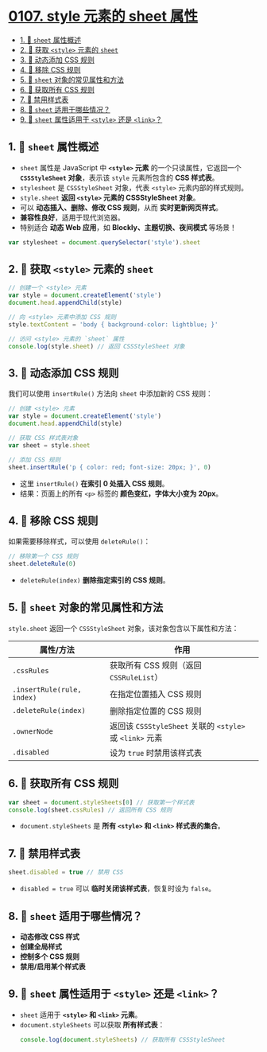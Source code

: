 # [0107. style 元素的 sheet 属性](https://github.com/tnotesjs/TNotes.javascript/tree/main/notes/0107.%20style%20%E5%85%83%E7%B4%A0%E7%9A%84%20sheet%20%E5%B1%9E%E6%80%A7)

<!-- region:toc -->

- [1. 📒 `sheet` 属性概述](#1--sheet-属性概述)
- [2. 📒 获取 `<style>` 元素的 `sheet`](#2--获取-style-元素的-sheet)
- [3. 📒 动态添加 CSS 规则](#3--动态添加-css-规则)
- [4. 📒 移除 CSS 规则](#4--移除-css-规则)
- [5. 📒 `sheet` 对象的常见属性和方法](#5--sheet-对象的常见属性和方法)
- [6. 📒 获取所有 CSS 规则](#6--获取所有-css-规则)
- [7. 📒 禁用样式表](#7--禁用样式表)
- [8. 📒 `sheet` 适用于哪些情况？](#8--sheet-适用于哪些情况)
- [9. 📒 `sheet` 属性适用于 `<style>` 还是 `<link>`？](#9--sheet-属性适用于-style-还是-link)

<!-- endregion:toc -->

## 1. 📒 `sheet` 属性概述

- `sheet` 属性是 JavaScript 中 **`<style>` 元素** 的一个只读属性，它返回一个 **`CSSStyleSheet` 对象**，表示该 `style` 元素所包含的 **CSS 样式表**。
- `stylesheet` 是 `CSSStyleSheet` 对象，代表 `<style>` 元素内部的样式规则。
- `style.sheet` **返回 `<style>` 元素的 CSSStyleSheet 对象**。
- 可以 **动态插入、删除、修改 CSS 规则**，从而 **实时更新网页样式**。
- **兼容性良好**，适用于现代浏览器。
- 特别适合 **动态 Web 应用**，如 **Blockly、主题切换、夜间模式** 等场景！

```javascript
var stylesheet = document.querySelector('style').sheet
```

## 2. 📒 获取 `<style>` 元素的 `sheet`

```javascript
// 创建一个 <style> 元素
var style = document.createElement('style')
document.head.appendChild(style)

// 向 <style> 元素中添加 CSS 规则
style.textContent = 'body { background-color: lightblue; }'

// 访问 <style> 元素的 `sheet` 属性
console.log(style.sheet) // 返回 CSSStyleSheet 对象
```

## 3. 📒 动态添加 CSS 规则

我们可以使用 `insertRule()` 方法向 `sheet` 中添加新的 CSS 规则：

```javascript
// 创建 <style> 元素
var style = document.createElement('style')
document.head.appendChild(style)

// 获取 CSS 样式表对象
var sheet = style.sheet

// 添加 CSS 规则
sheet.insertRule('p { color: red; font-size: 20px; }', 0)
```

- 这里 `insertRule()` **在索引 0 处插入 CSS 规则**。
- 结果：页面上的所有 `<p>` 标签的 **颜色变红，字体大小变为 20px**。

## 4. 📒 移除 CSS 规则

如果需要移除样式，可以使用 `deleteRule()`：

```javascript
// 移除第一个 CSS 规则
sheet.deleteRule(0)
```

- `deleteRule(index)` **删除指定索引的 CSS 规则**。

## 5. 📒 `sheet` 对象的常见属性和方法

`style.sheet` 返回一个 `CSSStyleSheet` 对象，该对象包含以下属性和方法：

| **属性/方法**              | **作用**                                                 |
| -------------------------- | -------------------------------------------------------- |
| `.cssRules`                | 获取所有 CSS 规则（返回 `CSSRuleList`）                  |
| `.insertRule(rule, index)` | 在指定位置插入 CSS 规则                                  |
| `.deleteRule(index)`       | 删除指定位置的 CSS 规则                                  |
| `.ownerNode`               | 返回该 `CSSStyleSheet` 关联的 `<style>` 或 `<link>` 元素 |
| `.disabled`                | 设为 `true` 时禁用该样式表                               |

## 6. 📒 获取所有 CSS 规则

```javascript
var sheet = document.styleSheets[0] // 获取第一个样式表
console.log(sheet.cssRules) // 返回所有 CSS 规则
```

- `document.styleSheets` 是 **所有 `<style>` 和 `<link>` 样式表的集合**。

## 7. 📒 禁用样式表

```javascript
sheet.disabled = true // 禁用 CSS
```

- `disabled = true` 可以 **临时关闭该样式表**，恢复时设为 `false`。

## 8. 📒 `sheet` 适用于哪些情况？

- **动态修改 CSS 样式**
- **创建全局样式**
- **控制多个 CSS 规则**
- **禁用/启用某个样式表**

## 9. 📒 `sheet` 属性适用于 `<style>` 还是 `<link>`？

- `sheet` 适用于 **`<style>` 和 `<link>` 元素**。
- `document.styleSheets` 可以获取 **所有样式表**：
  ```javascript
  console.log(document.styleSheets) // 获取所有 CSSStyleSheet
  ```
